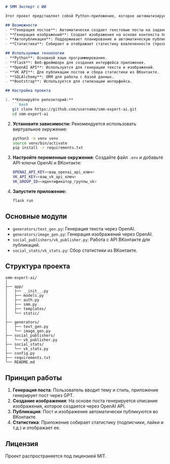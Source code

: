 ```markdown
# SMM Эксперт с ИИ

Этот проект представляет собой Python-приложение, которое автоматизирует работу SMM-специалиста с использованием искусственного интеллекта. Приложение помогает в генерации постов, изображений, планировании публикаций и сборе статистики из социальных сетей, таких как ВКонтакте.

## Возможности
- **Генерация постов**: Автоматически создает текстовые посты на заданные темы в определенном стиле с использованием OpenAI API.
- **Генерация изображений**: Создает изображения на основе контекста поста с помощью OpenAI API (DALL-E).
- **Автопубликация**: Поддерживает планирование и автоматическую публикацию во ВКонтакте.
- **Статистика**: Собирает и отображает статистику вовлеченности (просмотры, лайки, подписчики и т.д.) из ВКонтакте.

## Используемые технологии
- **Python**: Основной язык программирования.
- **Flask**: Веб-фреймворк для создания интерфейса приложения.
- **OpenAI API**: Используется для генерации текста и изображений.
- **VK API**: Для публикации постов и сбора статистики из ВКонтакте.
- **SQLAlchemy**: ORM для работы с базой данных.
- **Bootstrap**: Используется для стилизации интерфейса.

## Настройка проекта

1. **Клонируйте репозиторий:**
   ```bash
   git clone https://github.com/username/smm-expert-ai.git
   cd smm-expert-ai
   ```

2. **Установите зависимости:**
   Рекомендуется использовать виртуальное окружение:
   ```bash
   python3 -m venv venv
   source venv/bin/activate
   pip install -r requirements.txt
   ```

3. **Настройте переменные окружения:**
   Создайте файл `.env` и добавьте API-ключи OpenAI и ВКонтакте:
   ```bash
   OPENAI_API_KEY=<ваш_openai_api_ключ>
   VK_API_KEY=<ваш_vk_api_ключ>
   VK_GROUP_ID=<идентификатор_группы_vk>
   ```

4. **Запустите приложение:**
   ```bash
   flask run
   ```

## Основные модули
- `generators/text_gen.py`: Генерация текста через OpenAI.
- `generators/image_gen.py`: Генерация изображений через OpenAI.
- `social_publishers/vk_publisher.py`: Работа с API ВКонтакте для публикаций.
- `social_stats/vk_stats.py`: Сбор статистики из ВКонтакте.

## Структура проекта
```
smm-expert-ai/
│
├── app/
│   ├── __init__.py
│   ├── models.py
│   ├── auth.py
│   ├── smm.py
│   ├── templates/
│   └── static/
│
├── generators/
│   ├── text_gen.py
│   └── image_gen.py
├── social_publishers/
│   └── vk_publisher.py
├── social_stats/
│   └── vk_stats.py
├── config.py
├── requirements.txt
└── README.md
```

## Принцип работы

1. **Генерация поста**: Пользователь вводит тему и стиль, приложение генерирует пост через GPT.
2. **Создание изображения**: На основе поста генерируется описание изображения, которое создается через OpenAI API.
3. **Публикация**: Пост и изображение автоматически публикуются во ВКонтакте.
4. **Статистика**: Приложение собирает статистику (подписчики, лайки и т.д.) и отображает ее.

## Лицензия
Проект распространяется под лицензией MIT.
```
